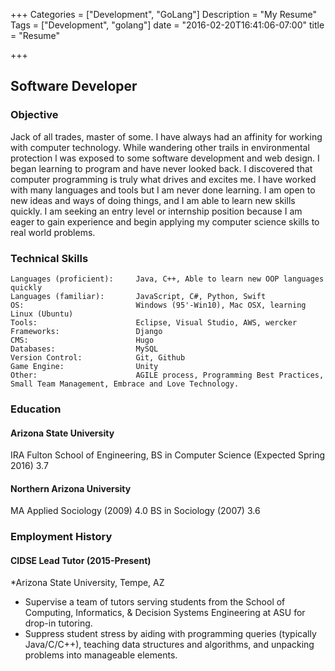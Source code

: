 +++
Categories = ["Development", "GoLang"]
Description = "My Resume"
Tags = ["Development", "golang"]
date = "2016-02-20T16:41:06-07:00"
title = "Resume"

+++

## Software Developer 

### Objective
Jack of all trades, master of some. I have always had an affinity for working with computer technology. While wandering other trails in environmental protection l was exposed to some software development and web design. I began learning to program and have never looked back. 
I discovered that computer programming is truly what drives and excites me. I have worked with many languages and tools but I am never done learning. I am open to new ideas and ways of doing things, and I am able to learn new skills quickly. I am seeking an entry level or internship position because I am eager to gain experience and begin applying my computer science skills to real world problems. 


### Technical Skills
	Languages (proficient): 	Java, C++, Able to learn new OOP languages quickly
	Languages (familiar):		JavaScript, C#, Python, Swift
	OS:							Windows (95'-Win10), Mac OSX, learning Linux (Ubuntu)
	Tools:						Eclipse, Visual Studio, AWS, wercker
	Frameworks:					Django
	CMS: 						Hugo
	Databases:					MySQL
	Version Control:			Git, Github
	Game Engine:				Unity
	Other:						AGILE process, Programming Best Practices, Small Team Management, Embrace and Love Technology. 


### Education
#### Arizona State University
IRA Fulton School of Engineering, BS in Computer Science (Expected Spring 2016) 3.7
#### Northern Arizona University
MA Applied Sociology (2009) 4.0 
BS in Sociology (2007) 3.6


### Employment History
#### CIDSE Lead Tutor (2015-Present)
*Arizona State University, Tempe, AZ
<ul>
	<li> Supervise a team of tutors serving students from the School of Computing, Informatics, & Decision Systems Engineering at ASU for drop-in tutoring.</li>
	<li>Suppress student stress by aiding with programming queries (typically Java/C/C++), teaching data structures and algorithms, and unpacking problems into manageable elements.</li> 
</ul>








	

